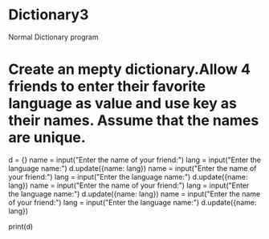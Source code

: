 # Dictionary3
Normal Dictionary program
# Create an mepty dictionary.Allow 4 friends to enter their favorite language as value and use key as their names. Assume that the names are unique.

d = {}
name = input("Enter the name of your friend:")
lang = input("Enter the language name:")
d.update({name: lang})
name = input("Enter the name of your friend:")
lang = input("Enter the language name:")
d.update({name: lang})
name = input("Enter the name of your friend:")
lang = input("Enter the language name:")
d.update({name: lang})
name = input("Enter the name of your friend:")
lang = input("Enter the language name:")
d.update({name: lang})

print(d)
